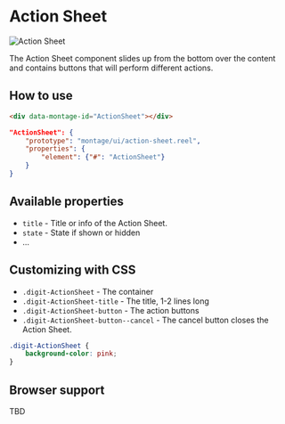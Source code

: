 # Action Sheet

![Action Sheet](https://raw.github.com/montagejs/digit/master/action-sheet.reel/screenshot.png)

The Action Sheet component slides up from the bottom over the content and contains buttons that will perform different actions.

## How to use

```html
<div data-montage-id="ActionSheet"></div>
```

```json
"ActionSheet": {
    "prototype": "montage/ui/action-sheet.reel",
    "properties": {
        "element": {"#": "ActionSheet"}
    }
}
```


## Available properties

* `title` - Title or info of the Action Sheet.
* `state` - State if shown or hidden
* ...


## Customizing with CSS

* `.digit-ActionSheet` - The container
* `.digit-ActionSheet-title` - The title, 1-2 lines long
* `.digit-ActionSheet-button` - The action buttons
* `.digit-ActionSheet-button--cancel` - The cancel button closes the Action Sheet.

```css
.digit-ActionSheet {
    background-color: pink;
}
```



## Browser support

TBD
